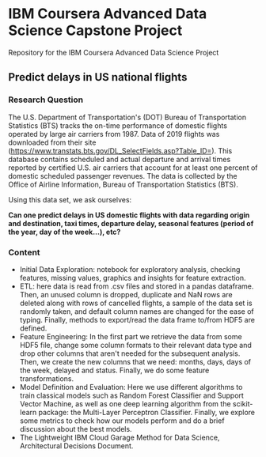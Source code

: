 # IBM Coursera Advanced Data Science Capstone Project
Repository for the IBM Coursera Advanced Data Science Project

## Predict delays in US national flights

### Research Question
The U.S. Department of Transportation's (DOT) Bureau of Transportation Statistics (BTS) tracks the on-time performance of domestic flights operated by large air carriers from 1987. Data of 2019 flights was downloaded from their site (https://www.transtats.bts.gov/DL_SelectFields.asp?Table_ID=). This database contains scheduled and actual departure and arrival times reported by certified U.S. air carriers that account for at least one percent of domestic scheduled passenger revenues. The data is collected by the Office of Airline Information, Bureau of Transportation Statistics (BTS).

Using this data set, we ask ourselves:

**Can one predict delays in US domestic flights with data regarding origin and destination, taxi times, departure delay, seasonal features (period of the year, day of the week...), etc?**

### Content

 - Initial Data Exploration: notebook for exploratory analysis, checking features, missing values, graphics and insights for feature extraction.
 - ETL: here data is read from .csv files and stored in a pandas dataframe. Then, an unused column is dropped, duplicate and NaN rows are deleted along with rows of cancelled flights, a sample of the data set is randomly taken, and default column names are changed for the ease of typing. Finally, methods to export/read the data frame to/from HDF5 are defined.
 - Feature Engineering: In the first part we retrieve the data from some HDF5 file, change some column formats to their relevant data type and drop other columns that aren't needed for the subsequent analysis. Then, we create the new columns that we need: months, days, days of the week, delayed and status. Finally, we do some feature transformations.
 - Model Definition and Evaluation: Here we use different algorithms to train classical models such as Random Forest Classifier and Support Vector Machine, as well as one deep learning algorithm from the scikit-learn package: the Multi-Layer Perceptron Classifier. Finally, we explore some metrics to check how our models perform and do a brief discussion about the best models.
 - The Lightweight IBM Cloud Garage Method for Data Science, Architectural Decisions Document.
